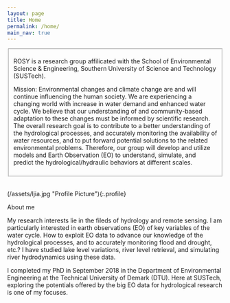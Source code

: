 ```yaml
---
layout: page
title: Home
permalink: /home/
main_nav: true
---
```

<fieldset>
  <p>ROSY is a research group affilicated with the School of Environmental Science & Engineering, Southern University of Science and Technology (SUSTech).</p>
  <p>Mission: Environmental changes and climate change are and will continue influencing the human society. We are experiencing a changing world with increase in water demand and enhanced water cycle. We believe that our understanding of and community-based adaptation to these changes must be informed by scientific research. The overall research goal is to contribute to a better understanding of the hydrological processes, and accurately monitoring the availability of water resources, and to put forward potential solutions to the related environmental problems. Therefore, our group will develop and utilize models and Earth Observation (EO) to understand, simulate, and predict the hydrological/hydraulic behaviors at different scales. </p>
</fieldset>

<br>

(/assets/ljia.jpg "Profile Picture"){:.profile}

About me

My research interests lie in the fileds of hydrology and remote sensing. I am particularly interested  in earth observations (EO) of key variables of the water cycle. How to exploit EO data to advance our knowledge of the hydrological processes, and to accurately monitoring flood and drought, etc.? I have studied lake level variations, river level retrieval, and simulating river hydrodynamics using these data. 

I completed my PhD in September 2018 in the Department of Environmental Engineering at the Technical University of Demark (DTU). 
Here at SUSTech, exploring the potentials offered by the big EO data for hydrological research is one of my focuses.     
